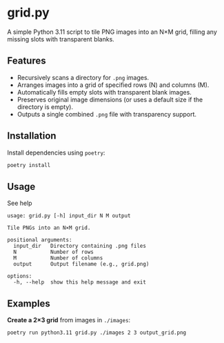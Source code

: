 # grid.py

A simple Python 3.11 script to tile PNG images into an N×M grid, filling any missing slots with transparent blanks.

## Features

- Recursively scans a directory for `.png` images.
- Arranges images into a grid of specified rows (N) and columns (M).
- Automatically fills empty slots with transparent blank images.
- Preserves original image dimensions (or uses a default size if the directory is empty).
- Outputs a single combined `.png` file with transparency support.

## Installation

Install dependencies using `poetry`:
```bash
poetry install
```

## Usage

See help
```
usage: grid.py [-h] input_dir N M output

Tile PNGs into an N×M grid.

positional arguments:
  input_dir   Directory containing .png files
  N           Number of rows
  M           Number of columns
  output      Output filename (e.g., grid.png)

options:
  -h, --help  show this help message and exit
```

## Examples

**Create a 2×3 grid** from images in `./images`:
```bash
poetry run python3.11 grid.py ./images 2 3 output_grid.png
```

